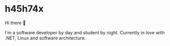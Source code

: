 # h45h74x

Hi there 👋

I'm a software developer by day and student by night. 
Currently in love with .NET, Linux and software architecture.
